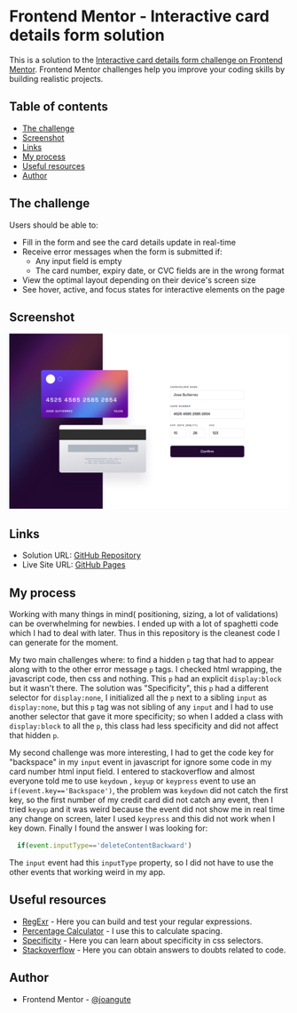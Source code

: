 # Frontend Mentor - Interactive card details form solution

This is a solution to the [Interactive card details form challenge on Frontend Mentor](https://www.frontendmentor.io/challenges/interactive-card-details-form-XpS8cKZDWw). Frontend Mentor challenges help you improve your coding skills by building realistic projects. 

## Table of contents

- [The challenge](#the-challenge)
- [Screenshot](#screenshot)
- [Links](#links)
- [My process](#my-process)
- [Useful resources](#useful-resources)
- [Author](#author)

## The challenge

Users should be able to:

- Fill in the form and see the card details update in real-time
- Receive error messages when the form is submitted if:
  - Any input field is empty
  - The card number, expiry date, or CVC fields are in the wrong format
- View the optimal layout depending on their device's screen size
- See hover, active, and focus states for interactive elements on the page

## Screenshot

![Desktop Screenshot](screenshots/desktop_full.png)

## Links

- Solution URL: [GitHub Repository](https://github.com/joangute/interactive-card-form/)
- Live Site URL: [GitHub Pages](https://joangute.github.io/interactive-card-form/)

## My process

Working with many things in mind( positioning, sizing, a lot of validations) can be overwhelming for newbies. I ended up with a lot of spaghetti code which I had to deal with later. Thus in this repository is the cleanest code I can generate for the moment.

My two main challenges where: to find a hidden `p` tag that had to appear along with to the other error message `p` tags. I checked html wrapping, the javascript code, then css and nothing. This `p` had an explicit `display:block` but it wasn't there. The solution was "Specificity", this `p` had a different selector for `display:none`, I initialized all the `p` next to a sibling `input` as `display:none`, but this `p` tag was not sibling of any `input` and I had to use another selector that gave it more specificity; so when I added a class with `display:block` to all the `p`, this class had less specificity and did not affect that hidden `p`.

My second challenge was more interesting, I had to get the code key for "backspace" in my `input` event in javascript for ignore some code in my card number html input field. I entered to stackoverflow and almost everyone told me to use `keydown` , `keyup` or `keypress` event to use an `if(event.key=='Backspace')`, the problem was `keydown` did not catch the first key, so the first number of my credit card did not catch any event, then I tried `keyup` and it was weird because the event did not show me in real time any change on screen, later I used `keypress` and this did not work when I key down. Finally I found the answer I was looking for:

```js
  if(event.inputType=='deleteContentBackward')
```

The `input` event had this `inputType` property, so I did not have to use the other events that working weird in my app.

## Useful resources

- [RegExr](https://regexr.com/) - Here you can build and test your regular expressions.
- [Percentage Calculator](https://www.calcularporcentajeonline.com/) - I use this to calculate spacing.
- [Specificity](https://developer.mozilla.org/es/docs/Web/CSS/Specificity) - Here you can learn about specificity in css selectors.
- [Stackoverflow](https://stackoverflow.com/) - Here you can obtain answers to doubts related to code.

## Author

- Frontend Mentor - [@joangute](https://www.frontendmentor.io/profile/joangute)